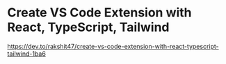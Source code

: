 # Create VS Code Extension with React, TypeScript, Tailwind

https://dev.to/rakshit47/create-vs-code-extension-with-react-typescript-tailwind-1ba6
